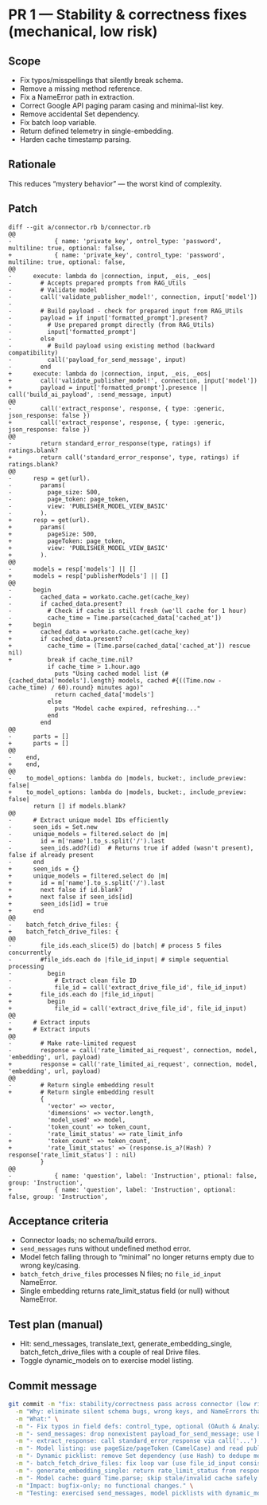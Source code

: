 # PR 1 — Stability & correctness fixes (mechanical, low risk)

## Scope
- Fix typos/misspellings that silently break schema.
- Remove a missing method reference.
- Fix a NameError path in extraction.
- Correct Google API paging param casing and minimal-list key.
- Remove accidental Set dependency.
- Fix batch loop variable.
- Return defined telemetry in single-embedding.
- Harden cache timestamp parsing.

## Rationale
This reduces “mystery behavior” — the worst kind of complexity.

## Patch

```
diff --git a/connector.rb b/connector.rb
@@
-            { name: 'private_key', ontrol_type: 'password',  multiline: true, optional: false,
+            { name: 'private_key', control_type: 'password',  multiline: true, optional: false,
@@
-      execute: lambda do |connection, input, _eis, _eos|
-        # Accepts prepared prompts from RAG_Utils
-        # Validate model
-        call('validate_publisher_model!', connection, input['model'])
-
-        # Build payload - check for prepared input from RAG_Utils
-        payload = if input['formatted_prompt'].present?
-          # Use prepared prompt directly (from RAG_Utils)
-          input['formatted_prompt']
-        else
-          # Build payload using existing method (backward compatibility)
-          call('payload_for_send_message', input)
-        end
+      execute: lambda do |connection, input, _eis, _eos|
+        call('validate_publisher_model!', connection, input['model'])
+        payload = input['formatted_prompt'].presence || call('build_ai_payload', :send_message, input)
@@
-        call('extract_response', response, { type: :generic, json_response: false })
+        call('extract_response', response, { type: :generic, json_response: false })
@@
-        return standard_error_response(type, ratings) if ratings.blank?
+        return call('standard_error_response', type, ratings) if ratings.blank?
@@
-      resp = get(url).
-        params(
-          page_size: 500,
-          page_token: page_token,
-          view: 'PUBLISHER_MODEL_VIEW_BASIC'
-        ).
+      resp = get(url).
+        params(
+          pageSize: 500,
+          pageToken: page_token,
+          view: 'PUBLISHER_MODEL_VIEW_BASIC'
+        ).
@@
-      models = resp['models'] || []
+      models = resp['publisherModels'] || []
@@
-      begin
-        cached_data = workato.cache.get(cache_key)
-        if cached_data.present?
-          # Check if cache is still fresh (we'll cache for 1 hour)
-          cache_time = Time.parse(cached_data['cached_at'])
+      begin
+        cached_data = workato.cache.get(cache_key)
+        if cached_data.present?
+          cache_time = (Time.parse(cached_data['cached_at']) rescue nil)
+          break if cache_time.nil?
           if cache_time > 1.hour.ago
             puts "Using cached model list (#{cached_data['models'].length} models, cached #{((Time.now - cache_time) / 60).round} minutes ago)"
             return cached_data['models']
           else
             puts "Model cache expired, refreshing..."
           end
         end
@@
-      parts = []
+      parts = []
@@
-    end,
+    end,
@@
-    to_model_options: lambda do |models, bucket:, include_preview: false|
+    to_model_options: lambda do |models, bucket:, include_preview: false|
       return [] if models.blank?
@@
-      # Extract unique model IDs efficiently
-      seen_ids = Set.new
-      unique_models = filtered.select do |m|
-        id = m['name'].to_s.split('/').last
-        seen_ids.add?(id)  # Returns true if added (wasn't present), false if already present
-      end
+      seen_ids = {}
+      unique_models = filtered.select do |m|
+        id = m['name'].to_s.split('/').last
+        next false if id.blank?
+        next false if seen_ids[id]
+        seen_ids[id] = true
+      end
@@
-    batch_fetch_drive_files: {
+    batch_fetch_drive_files: {
@@
-        file_ids.each_slice(5) do |batch| # process 5 files concurrently
-        #file_ids.each do |file_id_input| # simple sequential processing
-          begin
-            # Extract clean file ID
-            file_id = call('extract_drive_file_id', file_id_input)
+        file_ids.each do |file_id_input|
+          begin
+            file_id = call('extract_drive_file_id', file_id_input)
@@
-      # Extract inputs
+      # Extract inputs
@@
-        # Make rate-limited request
-        response = call('rate_limited_ai_request', connection, model, 'embedding', url, payload)
+        response = call('rate_limited_ai_request', connection, model, 'embedding', url, payload)
@@
-        # Return single embedding result
+        # Return single embedding result
         {
           'vector' => vector,
           'dimensions' => vector.length,
           'model_used' => model,
-          'token_count' => token_count,
-          'rate_limit_status' => rate_limit_info
+          'token_count' => token_count,
+          'rate_limit_status' => (response.is_a?(Hash) ? response['rate_limit_status'] : nil)
         }
@@
-            { name: 'question', label: 'Instruction', ptional: false, group: 'Instruction',
+            { name: 'question', label: 'Instruction', optional: false, group: 'Instruction',
```

## Acceptance criteria
- Connector loads; no schema/build errors.
- `send_messages` runs without undefined method error.
- Model fetch falling through to “minimal” no longer returns empty due to wrong key/casing.
- `batch_fetch_drive_files` processes N files; no `file_id_input` NameError.
- Single embedding returns rate_limit_status field (or null) without NameError.

## Test plan (manual)
- Hit: send_messages, translate_text, generate_embedding_single, batch_fetch_drive_files with a couple of real Drive files.
- Toggle dynamic_models on to exercise model listing.

## Commit message

```bash
git commit -m "fix: stability/correctness pass across connector (low risk)" \
  -m "Why: eliminate silent schema bugs, wrong keys, and NameErrors that inflate complexity and support load." \
  -m "What:" \
  -m "- Fix typos in field defs: control_type, optional (OAuth & Analyze Text input)." \
  -m "- send_messages: drop nonexistent payload_for_send_message; use build_ai_payload(:send_message)." \
  -m "- extract_response: call standard_error_response via call('...')." \
  -m "- Model listing: use pageSize/pageToken (CamelCase) and read publisherModels (not models)." \
  -m "- Dynamic picklist: remove Set dependency (use Hash) to dedupe model ids." \
  -m "- batch_fetch_drive_files: fix loop var (use file_id_input consistently)." \
  -m "- generate_embedding_single: return rate_limit_status from response when present." \
  -m "- Model cache: guard Time.parse; skip stale/invalid cache safely." \
  -m "Impact: bugfix-only; no functional changes." \
  -m "Testing: exercised send_messages, model picklists with dynamic_models=on, batch Drive fetch, single embedding; no exceptions."
```